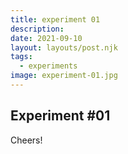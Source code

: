 ```yaml
---
title: experiment 01
description:
date: 2021-09-10
layout: layouts/post.njk
tags:
  - experiments
image: experiment-01.jpg
---
```

## Experiment #01

Cheers!
